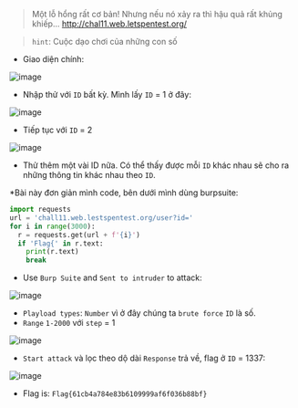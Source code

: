 > Một lỗ hổng rất cơ bản! Nhưng nếu nó xảy ra thì hậu quả rất khủng khiếp...
> http://chal11.web.letspentest.org/


> `hint`: Cuộc dạo chơi của những con số


* Giao diện chính:

![image](https://user-images.githubusercontent.com/68783065/140600112-f78d70a0-e1e0-420e-ba7d-e24340e36255.png)



* Nhập thử với `ID` bất kỳ. Mình lấy `ID` = 1 ở đây:

![image](https://user-images.githubusercontent.com/68783065/140600135-e25e282a-e04d-4c08-93b1-9fdb558e2391.png)


* Tiếp tục với `ID` = 2

![image](https://user-images.githubusercontent.com/68783065/140600154-c6fa1489-b0d9-40cc-94bb-552e12a23248.png)


* Thử thêm một vài ID nữa. Có thể thấy được mỗi `ID` khác nhau sẽ cho ra những thông tin khác nhau theo `ID`.

*Bài này đơn giản mình code, bên dưới mình dùng burpsuite:
```python
import requests
url = 'chall11.web.lestspentest.org/user?id='
for i in range(3000):
  r = requests.get(url + f'{i}')
  if 'Flag{' in r.text:
    print(r.text)
    break 
```

* Use `Burp Suite` and `Sent to intruder` to attack:


![image](https://user-images.githubusercontent.com/68783065/140600235-a4a1adbf-f7e7-49cb-b9fb-68788926ad28.png)

  * `Playload types`: `Number` vì ở đây chúng ta `brute force` `ID` là số.
  * `Range` `1-2000` với `step` = 1

![image](https://user-images.githubusercontent.com/68783065/140600300-ab3340ca-45ed-44c5-a729-b9ad3b15c3dc.png)

  * `Start attack` và lọc theo dộ dài  `Response` trả về, flag ở `ID` = 1337:



![image](https://user-images.githubusercontent.com/68783065/140600454-151d74af-d5bf-4bce-9f9d-9b4c631b9f22.png)

* Flag is: `Flag{61cb4a784e83b6109999af6f036b88bf}`


